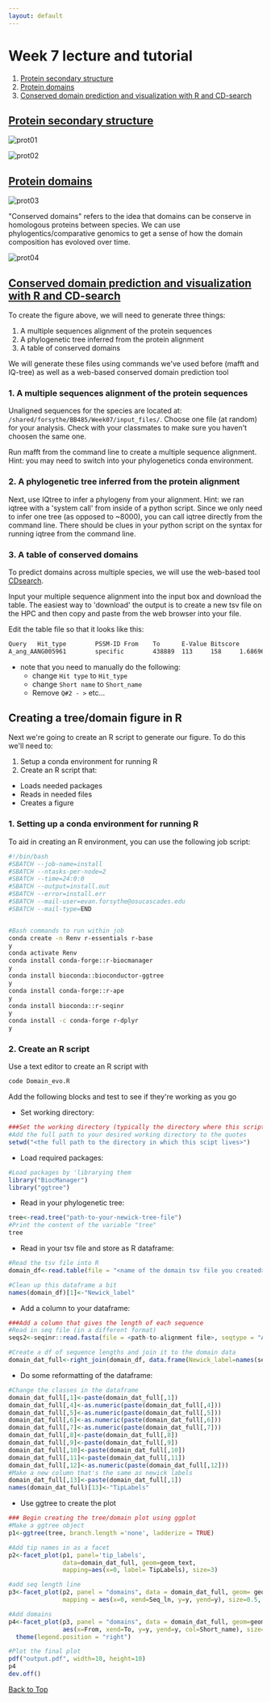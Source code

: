 ```yaml
---
layout: default
---
```


<a name="top"></a>


# Week 7 lecture and tutorial
1. [Protein secondary structure](#structure)
2. [Protein domains](#domains)
3. [Conserved domain prediction and visualization with R and CD-search](pred)

## <ins>**Protein secondary structure**</ins> <a name="structure"></a>

![prot01](/Images/Week07/prot01.png)

![prot02](/Images/Week07/prot02.png)


## <ins>**Protein domains**</ins> <a name="domains"></a>

![prot03](/Images/Week07/prot03.png)

"Conserved domains" refers to the idea that domains can be conserve in homologous proteins between species. We can use phylogentics/comparative genomics to get a sense of how the domain composition has evoloved over time.

![prot04](/Images/Week07/prot04.png)

## <ins>**Conserved domain prediction and visualization with R and CD-search**</ins> <a name="pred"></a>

To create the figure above, we will need to generate three things:
1. A multiple sequences alignment of the protein sequences
2. A phylogenetic tree inferred from the protein alignment
3. A table of conserved domains

We will generate these files using commands we've used before (mafft and IQ-tree) as well as a web-based conserved domain prediction tool

### 1. A multiple sequences alignment of the protein sequences
Unaligned sequences for the species are located at: `/shared/forsythe/BB485/Week07/input_files/`. Choose one file (at random) for your analysis. Check with your classmates to make sure you haven't choosen the same one.

Run mafft from the command line to create a multiple sequence alignment. Hint: you may need to switch into your phylogenetics conda environment.

### 2. A phylogenetic tree inferred from the protein alignment

Next, use IQtree to infer a phylogeny from your alignment. Hint: we ran iqtree with a 'system call' from inside of a python script. Since we only need to infer one tree (as opposed to ~8000), you can call iqtree directly from the command line. There should be clues in your python script on the syntax for running iqtree from the command line.

### 3. A table of conserved domains

To predict domains across multiple species, we will use the web-based tool [CDsearch](https://www.ncbi.nlm.nih.gov/Structure/bwrpsb/bwrpsb.cgi).

Input your multiple sequence alignment into the input box and download the table. The easiest way to 'download' the output is to create a new tsv file on the HPC and then copy and paste from the web browser into your file.

Edit the table file so that it looks like this:

```bash
Query   Hit_type        PSSM-ID From    To      E-Value Bitscore        Accession       Short_name      Incomplete      Superfamily
A_ang_AANG005961        specific        438889  113     158     1.68696e-14     66.4916 cd22117 F-box_FBXL4      -      cl45894
```
- note that you need to manually do the following:
  - change `Hit type` to `Hit_type`
  - change `Short name` to `Short_name`
  - Remove `Q#2 - >` etc...

## Creating a tree/domain figure in R
Next we're going to create an R script to generate our figure. To do this we'll need to:
1. Setup a conda environment for running R
2. Create an R script that:
  - Loads needed packages
  - Reads in needed files
  - Creates a figure


### 1. Setting up a conda environment for running R

To aid in creating an R environment, you can use the following job script:
```bash
#!/bin/bash
#SBATCH --job-name=install
#SBATCH --ntasks-per-node=2
#SBATCH --time=24:0:0
#SBATCH --output=install.out
#SBATCH --error=install.err
#SBATCH --mail-user=evan.forsythe@osucascades.edu
#SBATCH --mail-type=END


#Bash commands to run within job
conda create -n Renv r-essentials r-base
y
conda activate Renv
conda install conda-forge::r-biocmanager
y
conda install bioconda::bioconductor-ggtree
y
conda install conda-forge::r-ape
y
conda install bioconda::r-seqinr
y
conda install -c conda-forge r-dplyr
y
```

### 2. Create an R script

Use a text editor to create an R script with
```bash
code Domain_evo.R
```

Add the following blocks and test to see if they're working as you go

- Set working directory:
```R
###Set the working directory (typically the directory where this script is stored)
#Add the full path to your desired working directory to the quotes
setwd("<the full path to the directory in which this scipt lives>")
```

- Load required packages:
```R
#Load packages by 'librarying them
library("BiocManager")
library("ggtree")
```

- Read in your phylogenetic tree:
```R
tree<-read.tree("path-to-your-newick-tree-file")
#Print the content of the variable "tree"
tree
```

- Read in your tsv file and store as R dataframe:
```R
#Read the tsv file into R
domain_df<-read.table(file = "<name of the domain tsv file you created>", header = TRUE, sep = "\t")

#Clean up this dataframe a bit
names(domain_df)[1]<-"Newick_label"
```

- Add a column to your dataframe:
```R
###Add a column that gives the length of each sequence
#Read in seq file (in a different format)
seqs2<-seqinr::read.fasta(file = <path-to-alignment file>, seqtype = "AA")

#Create a df of sequence lengths and join it to the domain data
domain_dat_full<-right_join(domain_df, data.frame(Newick_label=names(seqs2), Seq_ln=getLength(seqs2)), by = "Newick_label")
```
- Do some reformatting of the dataframe:
```R
#Change the classes in the dataframe
domain_dat_full[,1]<-paste(domain_dat_full[,1])
domain_dat_full[,4]<-as.numeric(paste(domain_dat_full[,4]))
domain_dat_full[,5]<-as.numeric(paste(domain_dat_full[,5]))
domain_dat_full[,6]<-as.numeric(paste(domain_dat_full[,6]))
domain_dat_full[,7]<-as.numeric(paste(domain_dat_full[,7]))
domain_dat_full[,8]<-paste(domain_dat_full[,8])
domain_dat_full[,9]<-paste(domain_dat_full[,9])
domain_dat_full[,10]<-paste(domain_dat_full[,10])
domain_dat_full[,11]<-paste(domain_dat_full[,11])
domain_dat_full[,12]<-as.numeric(paste(domain_dat_full[,12]))
#Make a new column that's the same as newick labels
domain_dat_full[,13]<-paste(domain_dat_full[,1])
names(domain_dat_full)[13]<-"TipLabels"
```

- Use ggtree to create the plot

```R
### Begin creating the tree/domain plot using ggplot
#Make a ggtree object 
p1<-ggtree(tree, branch.length ='none', ladderize = TRUE)

#Add tip names in as a facet
p2<-facet_plot(p1, panel='tip_labels',
               data=domain_dat_full, geom=geom_text, 
               mapping=aes(x=0, label= TipLabels), size=3)

#add seq length line
p3<-facet_plot(p2, panel = "domains", data = domain_dat_full, geom= geom_segment, 
               mapping = aes(x=0, xend=Seq_ln, y=y, yend=y), size=0.5, color='black')

#Add domains
p4<-facet_plot(p3, panel = "domains", data = domain_dat_full, geom=geom_segment, 
               aes(x=From, xend=To, y=y, yend=y, col=Short_name), size=3) +
  theme(legend.position = "right")

#Plot the final plot
pdf("output.pdf", width=10, height=10)
p4
dev.off()
```



[Back to Top](#top)
